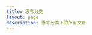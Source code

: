 ```yaml
---
title: 思考分类
layout: page
description: 思考分类下的所有文章
---
```


<script setup>
import { data as posts } from '../../.vitepress/posts.data.js'
import { computed } from 'vue'

const categoryPosts = computed(() => {
  return posts.filter(post => 
    post.frontmatter.category === '思考'
  ).sort((a, b) => new Date(b.frontmatter.date) - new Date(a.frontmatter.date))
})

const formatDate = (date) => {
  return new Date(date).toLocaleDateString('zh-CN', {
    year: 'numeric',
    month: 'long',
    day: 'numeric'
  })
}
</script>

<template>
  <div class="category-container">
    <div class="category-header">
      <h1 class="category-title">💭 思考</h1>
      <p class="category-description">个人思考、职业发展和生活感悟</p>
      <div class="category-stats">
        <span class="post-count">{{ categoryPosts.length }} 篇文章</span>
      </div>
    </div>

    <div class="empty-state">
      <div class="empty-icon">🚧</div>
      <h3>开发中</h3>
      <p>思考分类下的内容正在开发中，敬请期待！</p>
      <div class="topics-preview">
        <h4>即将包含的主题：</h4>
        <ul>
          <li>职业规划和发展</li>
          <li>技术趋势思考</li>
          <li>工作方法和效率</li>
          <li>生活感悟和随想</li>
        </ul>
      </div>
    </div>
  </div>
</template>

<style scoped>
.category-container {
  max-width: 1200px;
  margin: 0 auto;
  padding: 2rem;
}

.category-header {
  text-align: center;
  margin-bottom: 3rem;
}

.category-title {
  font-size: 2.5rem;
  font-weight: 700;
  color: var(--vp-c-brand);
  margin-bottom: 1rem;
}

.category-description {
  color: var(--vp-c-text-2);
  font-size: 1.125rem;
  margin-bottom: 1.5rem;
}

.category-stats {
  background: var(--vp-c-bg-alt);
  padding: 0.75rem 1.5rem;
  border-radius: 2rem;
  border: 1px solid var(--vp-c-divider-light);
  display: inline-block;
}

.post-count {
  color: var(--vp-c-text-1);
  font-weight: 500;
}

.empty-state {
  text-align: center;
  padding: 4rem 2rem;
  color: var(--vp-c-text-2);
}

.empty-icon {
  font-size: 4rem;
  margin-bottom: 1rem;
}

.empty-state h3 {
  color: var(--vp-c-text-1);
  margin-bottom: 0.5rem;
  font-size: 1.5rem;
}

.topics-preview {
  margin-top: 2rem;
  text-align: left;
  max-width: 500px;
  margin-left: auto;
  margin-right: auto;
}

.topics-preview h4 {
  color: var(--vp-c-text-1);
  margin-bottom: 1rem;
  text-align: center;
}

.topics-preview ul {
  list-style: none;
  padding: 0;
}

.topics-preview li {
  padding: 0.5rem 0;
  border-bottom: 1px solid var(--vp-c-divider-light);
}

.topics-preview li:last-child {
  border-bottom: none;
}

@media (max-width: 768px) {
  .category-container {
    padding: 1rem;
  }
  
  .category-title {
    font-size: 2rem;
  }
}
</style>